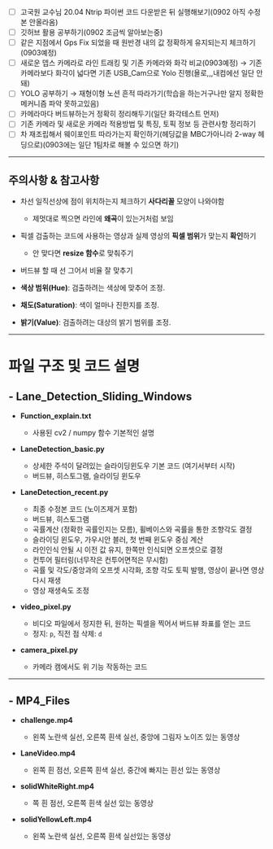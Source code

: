 - [ ]  고국원 교수님 20.04 Ntrip 파이썬 코드 다운받은 뒤 실행해보기(0902 아직 수정본 안올라옴)
- [ ]  깃허브 활용 공부하기(0902 조금씩 알아보는중)
- [ ]  같은 지점에서 Gps Fix 되었을 때 원반경 내의 값 정확하게 유지되는지 체크하기(0903예정)
- [ ]  새로운 뎁스 카메라로 라인 트래킹 및 기존 카메라와 화각 비교(0903예정)
→ 기존 카메라보다 화각이 넓다면 기존 USB_Cam으로 Yolo 진행(욜로,,,내컴에선 일단 안돼)
- [ ]  YOLO 공부하기 → 재형이형 노션 흔적 따라가기(학습을 하는거구나만 알지 정확한 메커니즘 파악 못하고있음)
- [ ]  카메라마다 버드뷰하는거 정확히 정리해두기(일단 화각테스트 먼저)
- [ ]  기존 카메라 및 새로운 카메라 적용방법 및 특징, 토픽 정보 등 관련사항 정리하기
- [ ]  차 재조립해서 웨이포인트 따라가는지 확인하기(헤딩값을 MBC가아니라 2-way 헤딩으로)(0903에는 일단 1팀차로 해볼 수 있으면 하기)
---
## 주의사항 & 참고사항 ##
- 차선 일직선상에 점이 위치하는지 체크하기 **사다리꼴** 모양이 나와야함
  - 제멋대로 찍으면 라인에 **왜곡**이 있는거처럼 보임
- 픽셀 검출하는 코드에 사용하는 영상과 실제 영상의 **픽셀 범위**가 맞는지 **확인**하기
  - 안 맞다면 **resize 함수**로 맞춰주기
- 버드뷰 할 때 선 그어서 비율 잘 맞추기

- **색상 범위(Hue)**: 검출하려는 색상에 맞추어 조정.
- **채도(Saturation)**: 색이 얼마나 진한지를 조정.
- **밝기(Value)**: 검출하려는 대상의 밝기 범위를 조정.

---
# 파일 구조 및 코드 설명

## - Lane_Detection_Sliding_Windows
- **Function_explain.txt**
  - 사용된 cv2 / numpy 함수 기본적인 설명 

- **LaneDetection_basic.py**
  - 상세한 주석이 달려있는 슬라이딩윈도우 기본 코드 (여기서부터 시작)
  - 버드뷰, 히스토그램, 슬라이딩 윈도우

- **LaneDetection_recent.py**
  - 최종 수정본 코드 (노이즈제거 포함)
  - 버드뷰, 히스토그램
  - 곡률계산 (정확한 곡률인지는 모름), 휠베이스와 곡률을 통한 조향각도 결정
  - 슬라이딩 윈도우, 가우시안 블러, 첫 번째 윈도우 중심 계산
  - 라인인식 안될 시 이전 값 유지, 한쪽만 인식되면 오프셋으로 결정
  - 컨투어 필터링(너무작은 컨투어면적은 무시함)
  - 곡률 및 각도/중앙과의 오프셋 시각화, 조향 각도 토픽 발행, 영상이 끝나면 영상 다시 재생
  - 영상 재생속도 조정

- **video_pixel.py**
  - 비디오 파일에서 정지한 뒤, 원하는 픽셀을 찍어서 버드뷰 좌표를 얻는 코드
  - 정지: `p`, 직전 점 삭제: `d`

- **camera_pixel.py**
  - 카메라 캠에서도 위 기능 작동하는 코드
---
## - MP4_Files
- **challenge.mp4**
  - 왼쪽 노란색 실선, 오른쪽 흰색 실선, 중앙에 그림자 노이즈 있는 동영상

- **LaneVideo.mp4**
  - 왼쪽 흰 점선, 오른쪽 흰색 실선, 중간에 빠지는 흰선 있는 동영상

- **solidWhiteRight.mp4**
  - 쪽 흰 점선, 오른쪽 흰색 실선 있는 동영상 
 
- **solidYellowLeft.mp4**
  - 왼쪽 노란색 실선, 오른쪽 흰색 실선있는 동영상
